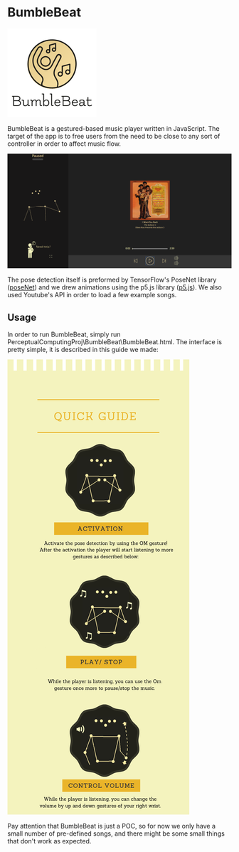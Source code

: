 # BumbleBeat 
![alt text](READMEImages/logo.png "our logo")

BumbleBeat is a gestured-based music player written in JavaScript. The target of the app is 
to free users from the need to be close to any sort of controller in order to affect music flow.

![alt text](READMEImages/BumbleBeatInAction.PNG "BumbleBeat in action")

The pose detection itself is preformed by TensorFlow's PoseNet library ([poseNet](https://www.tensorflow.org/lite/models/pose_estimation/overview))
and we drew animations using the p5.js library ([p5.js](https://p5js.org/)). 
We also used Youtube's API in order to load a few example songs.


## Usage
In order to run BumbleBeat, simply run PerceptualComputingProj\BumbleBeat\BumbleBeat.html. 
The interface is pretty simple, it is described in this guide we made:

![alt text](READMEImages/GuideFinished.png "guide")

Pay attention that BumbleBeat is just a POC, so for now we only have a small number of pre-defined 
songs, and there might be some small things that don't work as expected.